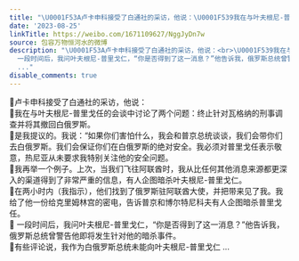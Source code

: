 ```yaml
---
title: "\U0001F53A卢卡申科接受了白通社的采访，他说：\U0001F539我在与叶夫根尼-普里戈任的会谈中讨论了两个问题：终止针对瓦格纳的刑事调查并将其撤回白俄罗斯。\U0001F539是我提议的。..."
date: '2023-08-25'
linkTitle: https://weibo.com/1671109627/NggJyDn7w
source: 包容万物恒河水的微博
description: "\U0001F53A卢卡申科接受了白通社的采访，他说：<br>\U0001F539我在与叶夫根尼-普里戈任的会谈中讨论了两个问题：终止针对瓦格纳的刑事调查并将其撤回白俄罗斯。<br>\U0001F539是我提议的。我说：“如果你们害怕什么，我会和普京总统谈谈，我们会带你们去白俄罗斯。我们会保证你们在白俄罗斯的绝对安全。我必须对普里戈任表示敬意，热尼亚从未要求我特别关注他的安全问题。<br>\U0001F539我再举一个例子。上次，当我们飞往阿联酋时，我从比任何其他消息来源都更深入的渠道得到了非常严重的信息，有人企图暗杀叶夫根尼-普里戈仁。<br>\U0001F539在两小时内（我指示），他们找到了俄罗斯驻阿联酋大使，并把带来见了我。我给了他一份给克里姆林宫的密电，告诉普京和博尔特尼科夫有人企图暗杀普里戈任。<br>\U0001F539
  一段时间后，我问叶夫根尼-普里戈仁，“你是否得到了这一消息？”他告诉我，俄罗斯总统曾警告他即将发生针对他的暗杀事件。<br>\U0001F539有些评论说，我作为白俄罗斯总统未能向叶夫根尼-普里戈仁
  ..."
disable_comments: true
---
```

🔺卢卡申科接受了白通社的采访，他说：<br>🔹我在与叶夫根尼-普里戈任的会谈中讨论了两个问题：终止针对瓦格纳的刑事调查并将其撤回白俄罗斯。<br>🔹是我提议的。我说：“如果你们害怕什么，我会和普京总统谈谈，我们会带你们去白俄罗斯。我们会保证你们在白俄罗斯的绝对安全。我必须对普里戈任表示敬意，热尼亚从未要求我特别关注他的安全问题。<br>🔹我再举一个例子。上次，当我们飞往阿联酋时，我从比任何其他消息来源都更深入的渠道得到了非常严重的信息，有人企图暗杀叶夫根尼-普里戈仁。<br>🔹在两小时内（我指示），他们找到了俄罗斯驻阿联酋大使，并把带来见了我。我给了他一份给克里姆林宫的密电，告诉普京和博尔特尼科夫有人企图暗杀普里戈任。<br>🔹 一段时间后，我问叶夫根尼-普里戈仁，“你是否得到了这一消息？”他告诉我，俄罗斯总统曾警告他即将发生针对他的暗杀事件。<br>🔹有些评论说，我作为白俄罗斯总统未能向叶夫根尼-普里戈仁 ...